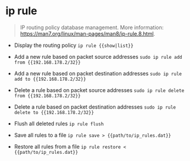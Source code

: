 # ip rule
> IP routing policy database management.
> More information: <https://man7.org/linux/man-pages/man8/ip-rule.8.html>.

- Display the routing policy
`ip rule {{show|list}}`

- Add a new rule based on packet source addresses
`sudo ip rule add from {{192.168.178.2/32}}`

- Add a new rule based on packet destination addresses
`sudo ip rule add to {{192.168.178.2/32}}`

- Delete a rule based on packet source addresses
`sudo ip rule delete from {{192.168.178.2/32}}`

- Delete a rule based on packet destination addresses
`sudo ip rule delete to {{192.168.178.2/32}}`

- Flush all deleted rules
`ip rule flush`

- Save all rules to a file
`ip rule save > {{path/to/ip_rules.dat}}`

- Restore all rules from a file
`ip rule restore < {{path/to/ip_rules.dat}}`
